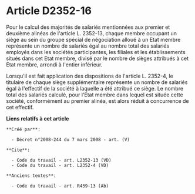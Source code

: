 # Article D2352-16

Pour le calcul des majorités de salariés mentionnées aux premier et deuxième alinéas de l'article L. 2352-13, chaque membre
occupant un siège au sein du groupe spécial de négociation alloué à un Etat membre représente un nombre de salariés égal au
nombre total des salariés employés dans les sociétés participantes, les filiales et les établissements situés dans cet Etat
membre, divisé par le nombre de sièges attribués à cet Etat membre, arrondi à l'entier inférieur. 

Lorsqu'il est fait application des dispositions de l'article L. 2352-4, le titulaire de chaque siège supplémentaire
représente un nombre de salariés égal à l'effectif de la société à laquelle a été attribué ce siège. Le nombre total des
salariés calculé, pour l'Etat membre dans lequel est située cette société, conformément au premier alinéa, est alors réduit à
concurrence de cet effectif.

**Liens relatifs à cet article**

	**Créé par**:

	  - Décret n°2008-244 du 7 mars 2008 - art. (V)

	**Cite**:

	  - Code du travail - art. L2352-13 (VD)
	  - Code du travail - art. L2352-4 (VD)

	**Anciens textes**:

	  - Code du travail - art. R439-13 (Ab)
